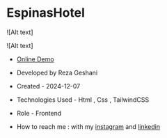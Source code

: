 # EspinasHotel

![Alt text]

![Alt text]

- [Online Demo](https://rezageshaniweb.github.io/EspinasHotel/)

- Developed by Reza Geshani

- Created - 2024-12-07

- Technologies Used - Html , Css , TailwindCSS

- Role - Frontend

- How to reach me : with my [instagram](https://www.instagram.com/rezageshani_web) and [linkedin](http://www.linkedin.com/in/reza-geshani-web)
